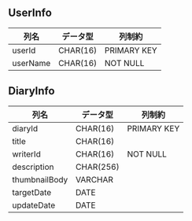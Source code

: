 ## UserInfo
列名|データ型|列制約
--|--|--
userId | CHAR(16) | PRIMARY KEY
userName | CHAR(16) | NOT NULL

## DiaryInfo
列名|データ型|列制約
--|--|--
diaryId|CHAR(16)| PRIMARY KEY
title|CHAR(16)|
writerId|CHAR(16)| NOT NULL
description | CHAR(256) | 
thumbnailBody | VARCHAR |
targetDate | DATE |
updateDate | DATE |
